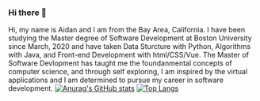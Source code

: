 ### Hi there 👋

Hi, my name is Aidan and I am from the Bay Area, California. I have been studying the Master degree of Software Development at Boston University since March, 2020 and have taken Data Sturcture with Python, Algorithms with Java, and Front-end Development with html/CSS/Vue. The Master of Software Devlopment has taught me the foundanmental concepts of computer science, and through self exploring, I am inspired by the virtual applications and I am determined to pursue my career in software development.
[![Anurag's GitHub stats](https://github-readme-stats.vercel.app/api?username=aidanschang)](https://github.com/anuraghazra/github-readme-stats)
[![Top Langs](https://github-readme-stats.vercel.app/api/top-langs/?username=anuraghazra&layout=compact)](https://github.com/anuraghazra/github-readme-stats)



<!--
**aidanschang/aidanschang** is a ✨ _special_ ✨ repository because its `README.md` (this file) appears on your GitHub profile.

Here are some ideas to get you started:

- 🔭 I’m currently working on ...
- 🌱 I’m currently learning ...
- 👯 I’m looking to collaborate on ...
- 🤔 I’m looking for help with ...
- 💬 Ask me about ...
- 📫 How to reach me: ...
- 😄 Pronouns: ...
- ⚡ Fun fact: ...
-->
